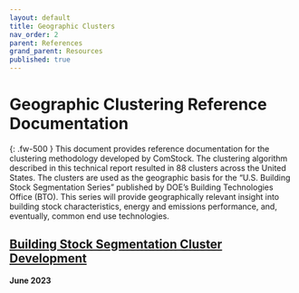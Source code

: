 ```yaml
---
layout: default
title: Geographic Clusters
nav_order: 2
parent: References
grand_parent: Resources
published: true
---
```


# Geographic Clustering Reference Documentation
{: .fw-500 }
This document provides reference documentation for the clustering methodology developed by ComStock. The clustering algorithm described in this technical report resulted in 88 clusters across the United States. The clusters are used as the geographic basis for the “U.S. Building Stock Segmentation Series” published by DOE’s Building Technologies Office (BTO). This series will provide geographically relevant insight into building stock characteristics, energy and emissions performance, and, eventually, common end use technologies.

## [Building Stock Segmentation Cluster Development](https://www.nrel.gov/docs/fy23osti/84648.pdf)
**June 2023**

